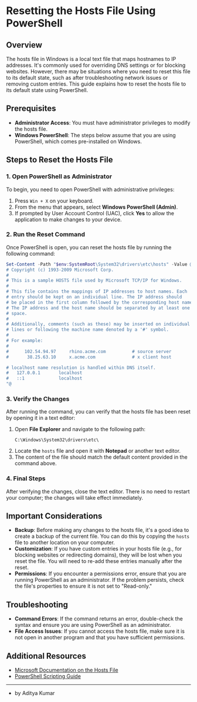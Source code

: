 # Resetting the Hosts File Using PowerShell

## Overview

The hosts file in Windows is a local text file that maps hostnames to IP addresses. It's commonly used for overriding DNS settings or for blocking websites. However, there may be situations where you need to reset this file to its default state, such as after troubleshooting network issues or removing custom entries. This guide explains how to reset the hosts file to its default state using PowerShell.

## Prerequisites

- **Administrator Access**: You must have administrator privileges to modify the hosts file.
- **Windows PowerShell**: The steps below assume that you are using PowerShell, which comes pre-installed on Windows.

## Steps to Reset the Hosts File

### 1. Open PowerShell as Administrator

To begin, you need to open PowerShell with administrative privileges:

1. Press `Win + X` on your keyboard.
2. From the menu that appears, select **Windows PowerShell (Admin)**.
3. If prompted by User Account Control (UAC), click **Yes** to allow the application to make changes to your device.

### 2. Run the Reset Command

Once PowerShell is open, you can reset the hosts file by running the following command:

```powershell
Set-Content -Path "$env:SystemRoot\System32\drivers\etc\hosts" -Value @"
# Copyright (c) 1993-2009 Microsoft Corp.
#
# This is a sample HOSTS file used by Microsoft TCP/IP for Windows.
#
# This file contains the mappings of IP addresses to host names. Each
# entry should be kept on an individual line. The IP address should
# be placed in the first column followed by the corresponding host name.
# The IP address and the host name should be separated by at least one
# space.
#
# Additionally, comments (such as these) may be inserted on individual
# lines or following the machine name denoted by a '#' symbol.
#
# For example:
#
#      102.54.94.97     rhino.acme.com          # source server
#       38.25.63.10     x.acme.com              # x client host

# localhost name resolution is handled within DNS itself.
#   127.0.0.1       localhost
#   ::1             localhost
"@
```

### 3. Verify the Changes

After running the command, you can verify that the hosts file has been reset by opening it in a text editor:

1. Open **File Explorer** and navigate to the following path:
   ```
   C:\Windows\System32\drivers\etc\
   ```
2. Locate the `hosts` file and open it with **Notepad** or another text editor.
3. The content of the file should match the default content provided in the command above.

### 4. Final Steps

After verifying the changes, close the text editor. There is no need to restart your computer; the changes will take effect immediately.

## Important Considerations

- **Backup**: Before making any changes to the hosts file, it's a good idea to create a backup of the current file. You can do this by copying the `hosts` file to another location on your computer.
- **Customization**: If you have custom entries in your hosts file (e.g., for blocking websites or redirecting domains), they will be lost when you reset the file. You will need to re-add these entries manually after the reset.
- **Permissions**: If you encounter a permissions error, ensure that you are running PowerShell as an administrator. If the problem persists, check the file's properties to ensure it is not set to "Read-only."

## Troubleshooting

- **Command Errors**: If the command returns an error, double-check the syntax and ensure you are using PowerShell as an administrator.
- **File Access Issues**: If you cannot access the hosts file, make sure it is not open in another program and that you have sufficient permissions.

## Additional Resources

- [Microsoft Documentation on the Hosts File](https://learn.microsoft.com/en-us/windows-server/administration/windows-commands/hosts)
- [PowerShell Scripting Guide](https://docs.microsoft.com/en-us/powershell/scripting/overview?view=powershell-7.1)

---

- by Aditya Kumar
